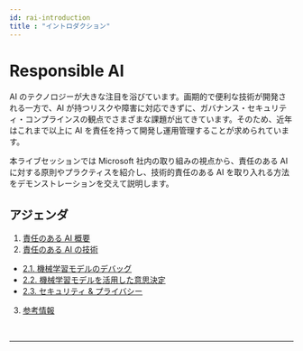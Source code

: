 ```yaml
---
id: rai-introduction
title : "イントロダクション"
---
```


# Responsible AI

AI のテクノロジーが大きな注目を浴びています。画期的で便利な技術が開発される一方で、AI が持つリスクや障害に対応できずに、ガバナンス・セキュリティ・コンプラインスの観点でさまざまな課題が出てきています。そのため、近年はこれまで以上に AI を責任を持って開発し運用管理することが求められています。

本ライブセッションでは Microsoft 社内の取り組みの視点から、責任のある AI に対する原則やプラクティスを紹介し、技術的責任のある AI を取り入れる方法をデモンストレーションを交えて説明します。



## アジェンダ
1. [責任のある AI 概要](#1-責任のある-ai-概要)
2. [責任のある AI の技術](#2-責任のあるAIの技術)
- [2.1. 機械学習モデルのデバッグ](#21-機械学習モデルのデバッグ)
- [2.2. 機械学習モデルを活用した意思決定](#22-機械学習モデルを活用した意思決定)
- [2.3. セキュリティ & プライバシー](#23-セキュリティとプライバシー)
3. [参考情報](#3-参考資料)

<br/>

---
